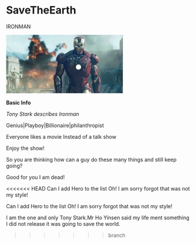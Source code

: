 # SaveTheEarth
IRONMAN  

![ironman](ironman.jpg)     

**Basic Info**  

*Tony Stark describes Ironman*   

Genius|Playboy|Billionaire|philanthropist    

Everyone likes a movie Instead of a talk show   

Enjoy the show!  

[youtube]: https://www.youtube.com/watch?v=dEk-M-dcwXo  

So you are thinking how can a guy do these many things and still keep going?  

Good for you I am dead!  

<<<<<<< HEAD
Can I add Hero to the list Oh! I am sorry forgot that was not my style!   

Can I add Hero to the list Oh! I am sorry forgot that was not my style!  

I am the one and only Tony Stark.Mr Ho Yinsen said my life ment something I did not release it was going to save the world.  

>>>>>>> branch
